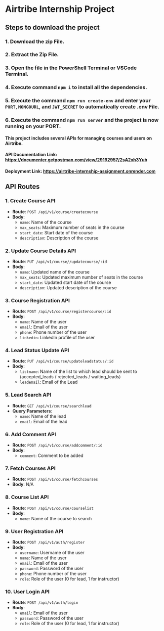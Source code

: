 # Airtribe Internship Project

## Steps to download the project
### 1. Download the zip File.
### 2. Extract the Zip File.
### 3. Open the file in the PowerShell Terminal or VSCode Terminal.
### 4. Execute command `npm i` to install all the dependencies.
### 5. Execute the command `npm run create-env` and enter your `PORT`, `MONGOURL`, and `JWT_SECRET` to automatically create .env File.
### 6. Execute the command `npm run server` and the project is now running on your PORT.

#### This project includes several APIs for managing courses and users on Airtribe.
#### API Documentation Link: https://documenter.getpostman.com/view/29192957/2sA2xh3Yub
#### Deployment Link: https://airtribe-internship-assignment.onrender.com

## API Routes

### 1. Create Course API

- **Route**: `POST /api/v1/course/createcourse`
- **Body**: 
    - `name`: Name of the course
    - `max_seats`: Maximum number of seats in the course
    - `start_date`: Start date of the course
    - `description`: Description of the course

### 2. Update Course Details API

- **Route**: `PUT /api/v1/course//updatecourse/:id`
- **Body**: 
    - `name`: Updated name of the course
    - `max_seats`: Updated maximum number of seats in the course
    - `start_date`: Updated start date of the course
    - `description`: Updated description of the course

### 3. Course Registration API

- **Route**: `POST /api/v1/course/registercourse/:id`
- **Body**: 
    - `name`: Name of the user
    - `email`: Email of the user
    - `phone`: Phone number of the user
    - `linkedin`: LinkedIn profile of the user

### 4. Lead Status Update API

- **Route**: `PUT /api/v1/course/updateleadstatus/:id`
- **Body**:
    - `listname`: Name of the list to which lead should be sent to (accepted_leads / rejected_leads / waiting_leads)
    - `leademail`: Email of the Lead

### 5. Lead Search API

- **Route**: `GET /api/v1/course/searchlead`
- **Query Parameters**: 
    - `name`: Name of the lead
    - `email`: Email of the lead

### 6. Add Comment API

- **Route**: `POST /api/v1/course/addcomment/:id`
- **Body**: 
    - `comment`: Comment to be added

### 7. Fetch Courses API

- **Route**: `POST /api/v1/course/fetchcourses`
- **Body**: N/A

### 8. Course List API

- **Route**: `POST /api/v1/course/courselist`
- **Body**: 
    - `name`: Name of the course to search

### 9. User Registration API

- **Route**: `POST /api/v1/auth/register`
- **Body**: 
    - `username`: Username of the user
    - `name`: Name of the user
    - `email`: Email of the user
    - `password`: Password of the user
    - `phone`: Phone number of the user
    - `role`: Role of the user (0 for lead, 1 for instructor)

### 10. User Login API

- **Route**: `POST /api/v1/auth/login`
- **Body**: 
    - `email`: Email of the user
    - `password`: Password of the user
    - `role`: Role of the user (0 for lead, 1 for instructor)
